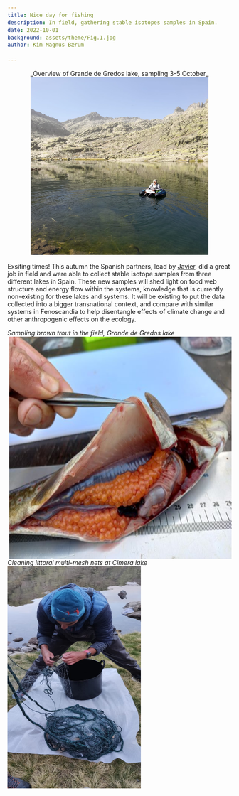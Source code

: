 ```yaml
---
title: Nice day for fishing
description: In field, gathering stable isotopes samples in Spain.  
date: 2022-10-01
background: assets/theme/Fig.1.jpg
author: Kim Magnus Bærum

---
```

<p align="center">
_Overview of Grande de Gredos lake, sampling 3-5 October_
<img src="https://github.com/kimmagnusb/FreshRestore/blob/main/assets/theme/Fig.4.jpg?raw=true" width="400" height="400">
</p>

Exsiting times! This autumn the Spanish partners, lead by [Javier](https://kimmagnusb.github.io/FreshRestore/team/#Javier+S%C3%A1nchez+Hern%C3%A1ndez), did a great job in field and were able to collect stable isotope samples from three different lakes in Spain.
These new samples will shed light on food web structure and energy flow within the systems, knowledge that is currently non-existing for these lakes and systems. It will be existing to put the data collected into a bigger transnational context, and compare with similar systems in Fenoscandia to help disentangle effects of climate change and other anthropogenic effects on the ecology.

_Sampling brown trout in the field, Grande de Gredos lake_
<img align="right" src="https://github.com/kimmagnusb/FreshRestore/blob/main/assets/theme/Fig.5.jpg?raw=true" width="500" height="500">

_Cleaning littoral multi-mesh nets at Cimera lake_
<img align="left" src="https://github.com/kimmagnusb/FreshRestore/blob/main/assets/theme/Fig.9.jpg?raw=true" width="300" height="500">


